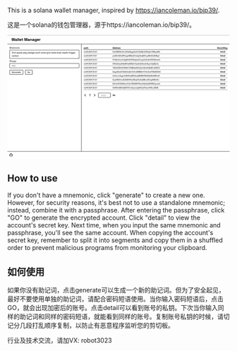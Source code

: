 This is a solana wallet manager, inspired by https://iancoleman.io/bip39/.

这是一个solana的钱包管理器，源于https://iancoleman.io/bip39/。

![alt text](static/image.png)

## How to use

If you don't have a mnemonic, click "generate" to create a new one. However, for security reasons, it's best not to use a standalone mnemonic; instead, combine it with a passphrase. After entering the passphrase, click "GO" to generate the encrypted account. Click "detail" to view the account's secret key. Next time, when you input the same mnemonic and passphrase, you'll see the same account. When copying the account's secret key, remember to split it into segments and copy them in a shuffled order to prevent malicious programs from monitoring your clipboard.


## 如何使用

如果你没有助记词，点击generate可以生成一个新的助记词。但为了安全起见，最好不要使用单独的助记词，请配合密码短语使用。当你输入密码短语后，点击GO，就会出现加密后的账号。点击detail可以看到账号的私钥。下次当你输入同样的助记词和同样的密码短语，就能看到同样的账号。复制账号私钥的时候，请切记分几段打乱顺序复制，以防止有恶意程序监听您的剪切板。

行业及技术交流，请加VX: robot3023
